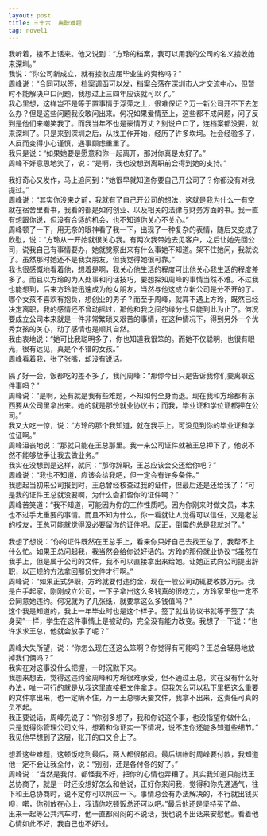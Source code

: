 ```yaml
---
layout: post
title: 三十六  离职难题
tag: novel1
---
```


我听着，接不上话来。他又说到：“方玲的档案，我可以用我的公司的名义接收她来深圳。”<br />
我说：“你公司新成立，就有接收应届毕业生的资格吗？”<br />
周峰说：“合同可以签，档案调函可以发，档案会落在深圳市人才交流中心，但暂时不能解决户口问题，我想过上三四年应该就可以了。”<br />
我心里想，这样岂不是等于置事情于浮萍之上，很难保证？万一新公司开不下去怎么办？但是这些问题我没敢问出来。何况如果爱情至上，这些都不成问题，问了反到是他们来嘲笑我了。而我当年不也是豪情万丈？别说户口了，连档案都没要，就来深圳了。只是来到深圳之后，从找工作开始，经历了许多坎坷。社会经验多了，人反而变得小心谨慎，遇事顾虑重重了。<br />
我只是说：“如果她要是愿意和你一起离开，那对你真是太好了。”<br />
周峰不好意思地笑了，说：“是啊，我也没想到离职前会得到她的支持。”

我好奇心又发作，马上追问到：“她很早就知道你要自己开公司了？你都没有对我提过。”<br />
周峰说：“其实你没来之前，我就有了自己开公司的想法，这就是我为什么一有空就在宿舍里看书，我看的都是如何创业、以及相关的法律与财务方面的书。我一直有想跟你说，但没有合适的机会，也不知道你关心不关心。”<br />
周峰顿了一下，用无奈的眼神看了我一下，出现了一种复杂的表情，随后又变成了欣慰，说：“方玲从一开始就很关心我。有两次我带她去见客户，之后让她先回公司，说我自己有事情要办，她就觉察出来有什么事她不知道。架不住她问，我就说了。虽然那时她还不是我女朋友，但我觉得她很可靠。”<br />
我也很感慨地看着他，想着是啊，我关心他生活的程度可比他关心我生活的程度差多了。而且以方玲的为人处事和问话技巧，要想探知周峰的事情当然不难。不过我也能想到，后来方玲能迅速成为他女朋友，当然与他这成立新公司是分不开的了。哪个女孩不喜欢有抱负，想创业的男子？而至于周峰，就算不遇上方玲，既然已经决定离职，我的感情还不曾动摇过，那他和我之间的缘分也只能到此为止了。何况要成立公司本来就是一件非常繁琐又艰苦的事情，在这种情况下，得到另外一个优秀女孩的关心，动了感情也是顺其自然。<br />
我由衷地说：“她可比我聪明多了，你也知道我很笨的。而她不仅聪明，也很有眼光，很有远见，真是个不错的女孩。”<br />
周峰看着我，张了张嘴，却没有说话。

隔了好一会，饭都吃的差不多了，我问周峰：“那你今日只是告诉我你们要离职这件事吗？”<br />
周峰说：“是啊，还有就是我有些难题，不知如何全身而退。现在我和方玲都有东西要从公司里拿出来。她的就是那份就业协议书；而我，毕业证和学位证都押在公司。”<br />
我又大吃一惊，说：“方玲的那个我知道，就在我手上。可没见到你的毕业证和学位证啊。”<br />
周峰沮丧地说：“那就只能在王总那里。我一来公司证件就被王总押下了，他说不然不能够放手让我去做业务。”<br />
我实在没想到是这样，就问：“那你辞职，王总应该会交还给你吧？”<br />
周峰说：“我也不知道，应该会给我吧，但一定会有许多条件。”<br />
我想起当初来公司报到时，王总曾经核查过我的证件，但最后还是还给我了：“可是我的证件王总就没要啊，为什么会扣留你的证件啊？”<br />
周峰苦笑道：“我不知道，可能因为你的工作性质吧。因为你刚来时做文员，本来也不过手太重要的事情。而且不知为什么，你一看就让人觉得可以信任，又是老总的校友，王总可能就觉得没必要留你的证件吧。反正，倒霉的总是我就对了。”

我想了想说：“你的证件既然在王总手上，看来你只好自己去找王总了，我帮不上什么忙。如果王总问起我，我当然会给你说好话的。方玲的那份就业协议书虽然在我手上，但是属于公司的文件，我不可以直接拿出来给她。让她正式向公司提出辞职，以正规的方法拿回那份文件才行啊。”<br />
周峰说：“如果正式辞职，方玲就要付违约金，现在一般公司动辄要收数万元。我是白手起家，刚刚成立公司，一下子拿出这么多钱真的很吃力，方玲家里也一定不会同意她违约。何况就为了几张纸，就要拿这么多钱值吗？”<br />
这个我是知道的，我上一年毕业时也是这个样子。签了就业协议书就等于签了“卖身契”一样，学生在这件事情上是被动的，完全没有能力改变。我想了一下说：“也许求求王总，他就会放手了呢？”

周峰大失所望，说：“你怎么现在还这么笨啊？你觉得有可能吗？王总会轻易地放掉我们俩吗？”<br />
我实在对这事没什么把握，一时沉默下来。<br />
我想来想去，觉得这违约金周峰和方玲很难承受，但不通过王总，实在没有什么好办法，唯一可行的就是从我这里直接把文件拿走。但我怎么可以私下里把这么重要的文件拿出来，也一定瞒不住，万一王总哪天要文件，我拿不出来，这责任可真的负不起。<br />
我正要说话，周峰先说了：“你别多想了，我和你说这个事，也没指望你做什么，只是觉得你管理公司文件，想着和你证实一下情况，说不定你还能多知道些细节。”<br />
我见他早想到了这层，张开的口又合上了。

想着这些难题，这顿饭吃到最后，两人都很郁闷。最后结帐时周峰要付款，我知道他一定不会让我全付，说：“别别，还是各付各的好了。”<br />
周峰说：“当然是我付。都怪我不好，把你的心情也弄糟了。其实我知道只能找王总协商了，就是一时还没想好怎么和他说，正好你来问我，觉得和你先通通气，往下和王总协商时，说不定你可以照应一下。事情总会有办法解决的，不行就出钱买呗，喏，你别放在心上，我请你吃顿饭总还可以吧。”最后他还是坚持买了单。<br />
出来一起等公共汽车时，他一直都闷闷的不说话，我也说不出话来安慰他。看着他心情如此不好，我自己也不好过。
